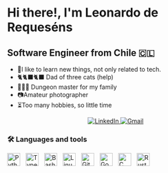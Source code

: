 # Hi there!, I'm Leonardo de Requeséns

## Software Engineer from Chile 🇨🇱 
- 🌱I like to learn new things, not only related to tech.
- 🐈🐈‍⬛🐈‍⬛ Dad of three cats (help)
- 🧙🏻‍♂️ Dungeon master for my family
- 📷Amateur photographer
- ⏳Too many hobbies, so little time

<div align="center">
    <a href="https://www.linkedin.com/in/lderequesens/" target="_blank">
        <img src="https://img.shields.io/badge/LinkedIn-blue?style=for-the-badge&logo=linkedin&logoColor=white" alt="LinkedIn"/>
    </a>
    <a href="mailto:leonardo.derequesens@gmail.com">
        <img src="https://img.shields.io/badge/Gmail-red?style=for-the-badge&logo=gmail&logoColor=white" alt="Gmail"/>
    </a>
</div>

### 🛠️ Languages and tools

<img align="left" alt="Python" width="30px" style="padding-right:10px;" src="https://cdn.jsdelivr.net/gh/devicons/devicon/icons/python/python-original.svg" />
<img align="left" alt="TypeScript" width="30px" style="padding-right:10px;" src="https://cdn.jsdelivr.net/gh/devicons/devicon/icons/typescript/typescript-plain.svg" />
<img align="left" alt="Bash" width="30px" style="padding-right:10px;" src="https://cdn.jsdelivr.net/gh/devicons/devicon/icons/bash/bash-original.svg" />
<img align="left" alt="Linux" width="30px" style="padding-right:10px;" src="https://cdn.jsdelivr.net/gh/devicons/devicon/icons/linux/linux-original.svg" />
<img align="left" alt="Git" width="30px" style="padding-right:10px;" src="https://cdn.jsdelivr.net/gh/devicons/devicon/icons/git/git-original.svg" />
<img align="left" alt="Go" width="30px" style="padding-right:10px;" src="https://cdn.jsdelivr.net/gh/devicons/devicon/icons/go/go-original-wordmark.svg" />
<img align="left" alt="C" width="30px" style="padding-right:10px;" src="https://cdn.jsdelivr.net/gh/devicons/devicon/icons/c/c-original.svg" />
<img align="left" alt="Rust" width="30px" style="padding-right:10px;" src="https://cdn.jsdelivr.net/gh/devicons/devicon/icons/rust/rust-plain.svg" />


<br />
